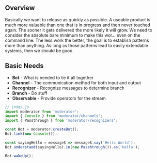## Overview

Basically we want to release as quickly as possible. A useable product is much more valuable than one that is in progress and then never touched again. The sooner it gets delivered the more likely it will grow. We need to consider the absolute bare minimum to make this wor... even on the command line. The less work the better, the goal is to establish patterns more than anything. As long as those patterns lead to easily extendable systems, then we should be good.


## Basic Needs

 - **Bot** - What is needed to tie it all together
 - **Channel** - The communication method for both input and output
 - **Recognizer** - Recognize messages to determine branch
 - **Branch** - Do stuff
 - **Observable** - Provide operators for the stream

```js
// index.js
import moderator from 'moderator';
import { Console } from 'moderator/channels';
import { Passthrough } from 'moderator/recognizers';

const Bot = moderator.createBot();
Bot.link(new Console());

const sayingHello = message$ => message$.say('Hello World');
Bot.understand(sayingHello).in(new Passhtrough()).as('Hello');

Bot.wakeUp();
```
